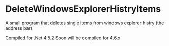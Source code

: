 # DeleteWindowsExplorerHistryItems
A small program that deletes single items from windows explorer histry (the address bar)


Compiled for .Net 4.5.2
Soon will be compiled for 4.6.x

